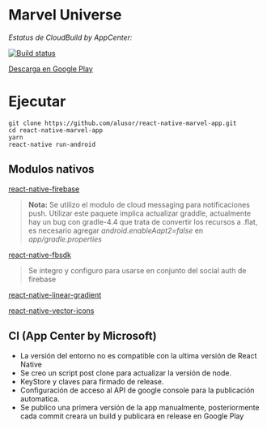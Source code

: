 # Marvel Universe
*Estatus de CloudBuild by AppCenter:*

[![Build status](https://build.appcenter.ms/v0.1/apps/1aa82513-9765-4283-a581-d258bb1719c9/branches/master/badge)](https://appcenter.ms)

[Descarga en Google Play](https://play.google.com/store/apps/details?id=com.alusorstroke.marveluniverse) 

# Ejecutar

	git clone https://github.com/alusor/react-native-marvel-app.git
	cd react-native-marvel-app
	yarn 
	react-native run-android

## Modulos nativos

[react-native-firebase](https://github.com/invertase/react-native-firebase)
> **Nota:** Se utilizo el modulo de cloud messaging para notificaciones push.
> Utilizar este paquete implica actualizar graddle, actualmente hay un bug con gradle-4.4 que trata de convertir los recursos a .flat, es necesario agregar *android.enableAapt2=false* en *app/gradle.properties*
> 
[react-native-fbsdk](https://github.com/facebook/react-native-fbsdk)
> Se integro y configuro para usarse en conjunto del social auth de firebase

[react-native-linear-gradient](https://github.com/react-native-community/react-native-linear-gradient)

[react-native-vector-icons](https://github.com/oblador/react-native-vector-icons)
## CI (App Center by Microsoft)
- La versión del entorno no es compatible con la ultima versión de React Native 
- Se creo un script post clone para actualizar la versión de node. 
- KeyStore y claves para firmado de release.
- Configuración de acceso al API de google console para la publicación automatica.
- Se publico una primera versión de la app manualmente, posteriormente cada commit creara un build y publicara en release en Google Play

